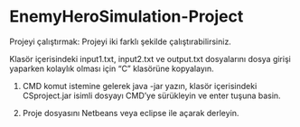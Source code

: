 # EnemyHeroSimulation-Project
 
Projeyi çalıştırmak: Projeyi iki farklı şekilde çalıştırabilirsiniz.

Klasör içerisindeki input1.txt, input2.txt ve output.txt dosyalarını dosya girişi yaparken kolaylık olması için “C” klasörüne kopyalayın.

1. CMD komut istemine gelerek java -jar yazın, klasör içerisindeki CSproject.jar isimli dosyayı CMD’ye sürükleyin ve enter tuşuna basin.

2. Proje dosyasını Netbeans veya eclipse ile açarak derleyin.
